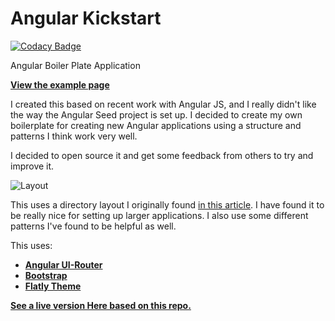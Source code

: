 # Angular Kickstart


[![Codacy Badge](https://api.codacy.com/project/badge/Grade/f4ac2c234d7b429bb1580004f046cc31)](https://www.codacy.com/app/tungnv9999/Angular-Kickstart?utm_source=github.com&amp;utm_medium=referral&amp;utm_content=tungnv9999/Angular-Kickstart&amp;utm_campaign=badger)

Angular Boiler Plate Application

**[ View the example page](http://jeremymorgan.github.io/Angular-Kickstart/#/)**

I created this based on recent work with Angular JS, and I really didn't like the way the Angular Seed project is set up. I decided to create my own boilerplate for creating new Angular applications using a structure and patterns I think work very well.

I decided to open source it and get some feedback from others to try and improve it. 

![Layout](http://i.imgur.com/wy5l7c5.png)

This uses a directory layout I originally found [in this article](https://scotch.io/tutorials/angularjs-best-practices-directory-structure). I have found it to be really nice for setting up larger applications. I also use some different patterns I've found to be helpful as well. 

This uses:


- **[Angular UI-Router](https://github.com/angular-ui/ui-router)**
- **[Bootstrap](http://getbootstrap.com/)**
- **[Flatly Theme](https://bootswatch.com/flatly/)**

**[See a live version Here based on this repo. ](http://jeremymorgan.github.io/Angular-Kickstart/#/)**